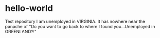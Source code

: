 # hello-world
Test repository
I am unemployed in VIRGINIA. It has nowhere near the panache of "Do you want to go back to where I found you...Unemployed in GREENLAND?!"
